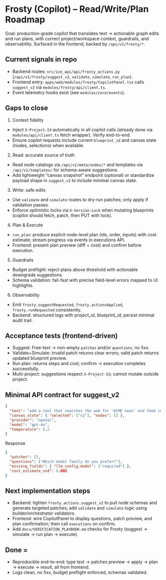 # Frosty (Copilot) – Read/Write/Plan Roadmap

Goal: production-grade copilot that translates text → actionable graph edits and run plans, with correct project/workspace context, guardrails, and observability. Surfaced in the frontend, backed by `/api/v1/frosty/*`.

## Current signals in repo
- Backend routes: `src/ice_api/api/frosty_actions.py` (`/api/v1/frosty/suggest_v2`, `validate`, `simulate`, `run_plan`).
- Frontend entry: `apps/web/modules/frosty/CopilotPanel.tsx` calls `suggest_v2` via `modules/frosty/api/client.ts`.
- Event telemetry hooks exist (see `modules/core/events`).

## Gaps to close
1) Context fidelity
- Inject `X-Project-Id` automatically in all copilot calls (already done via `modules/api/client.ts` fetch wrapper). Verify end-to-end.
- Ensure copilot requests include current `blueprint_id` and canvas state (nodes, selections) when available.

2) Read: accurate source of truth
- Read node catalogs via `/api/v1/meta/nodes/*` and templates via `/api/v1/templates/` for schema-aware suggestions.
- Add lightweight “canvas snapshot” endpoint (optional) or standardize payload shape in `suggest_v2` to include minimal canvas state.

3) Write: safe edits
- Use `validate` and `simulate` routes to dry-run patches; only apply if validation passes.
- Enforce optimistic locks via `X-Version-Lock` when mutating blueprints (copilot should fetch, patch, then PUT with lock).

4) Plan & Execute
- `run_plan`: produce explicit node-level plan (ids, order, inputs) with cost estimate; stream progress via events in executions API.
- Frontend: present plan preview (diff + cost) and confirm before execution.

5) Guardrails
- Budget preflight: reject plans above threshold with actionable downgrade suggestions.
- Schema validation: fail-fast with precise field-level errors mapped to UI highlights.

6) Observability
- Emit `frosty.suggestRequested`, `frosty.actionsApplied`, `frosty.runRequested` consistently.
- Backend: structured logs with project_id, blueprint_id; persist minimal audit trail.

## Acceptance tests (frontend-driven)
- Suggest: Free-text → non-empty `patches` and/or `questions`; no 5xx.
- Validate+Simulate: invalid patch returns clear errors; valid patch returns updated blueprint preview.
- Run plan: returns steps and cost; confirm → execution completes successfully.
- Multi-project: suggestions respect `X-Project-Id`; cannot mutate outside project.

## Minimal API contract for suggest_v2
```json
{
  "text": "add a tool that searches the web for 'ACME news' and feed into llm",
  "canvas_state": { "selected": ["n2"], "nodes": [] },
  "provider": "openai",
  "model": "gpt-4o",
  "temperature": 0.2
}
```
Response
```json
{
  "patches": [],
  "questions": ["Which model family do you prefer?"],
  "missing_fields": { "llm_config.model": ["required"] },
  "cost_estimate_usd": 0.002
}
```

## Next implementation steps
- Backend: tighten `frosty_actions.suggest_v2` to pull node schemas and generate targeted patches; add `validate` and `simulate` logic using builder/orchestrator validators.
- Frontend: wire CopilotPanel to display questions, patch preview, and plan confirmation; then call `executions` on confirm.
- Add `docs/VERIFICATION_PLAYBOOK.md` checks for Frosty (suggest → simulate → run plan → execute).

## Done =
- Reproducible end-to-end: type text → patches preview → apply → plan → execute → result, all from frontend.
- Logs clean, no 5xx, budget preflight enforced, schemas validated.

